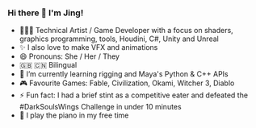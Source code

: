 ### Hi there 👋 I'm Jing!
- 👩🏻‍💻 Technical Artist / Game Developer with a focus on shaders, graphics programming, tools, Houdini, C#, Unity and Unreal
- ✨ I also love to make VFX and animations
- 😄 Pronouns: She / Her / They
- 🇬🇧 🇨🇳 Bilingual 
- 🌱 I’m currently learning rigging and Maya's Python & C++ APIs
- 🎮 Favourite Games: Fable, Civilization, Okami, Witcher 3, Diablo 
- ⚡ Fun fact: I had a brief stint as a competitive eater and defeated the #DarkSoulsWings Challenge in under 10 minutes
- 🎹 I play the piano in my free time

<!--
**spiderlili/spiderlili** is a ✨ _special_ ✨ repository because its `README.md` (this file) appears on your GitHub profile.

Here are some ideas to get you started:

- 🔭 I’m currently working on ...
- 🌱 I’m currently learning ...
- 👯 I’m looking to collaborate on ...
- 🤔 I’m looking for help with ...
- 💬 Ask me about ...
- 📫 How to reach me: ...
- 😄 Pronouns: ...
- ⚡ Fun fact: ...
-->
